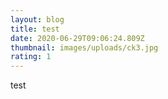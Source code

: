 ```yaml
---
layout: blog
title: test
date: 2020-06-29T09:06:24.809Z
thumbnail: images/uploads/ck3.jpg
rating: 1
---
```

test